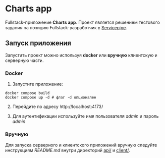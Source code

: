 # Charts app

Fullstack-приложение **Charts app**. Проект является решением тестового задания на позицию Fullstack-разработчик в [Servicepipe](https://servicepipe.ru/).

## Запуск приложения

Запустить проект можно используя **docker** или **вручную** клиентскую и серверную части.

### Docker

1. Запустите приложение:
```shell
docker compose build
docker compose up -d # флаг -d опционален 
```

2. Перейдите по адресу http://localhost:4173/

3. Для аутентификации используйте имя пользователя *admin* и пароль *admin*

### Вручную

Для запуска серверного и клиентского приложений вручную следуйте инструкциям *README.md* внутри директорий [api/](https://github.com/temaxuck/charts-app/blob/main/api/README.md) и [client/](https://github.com/temaxuck/charts-app/blob/main/client/README.md).